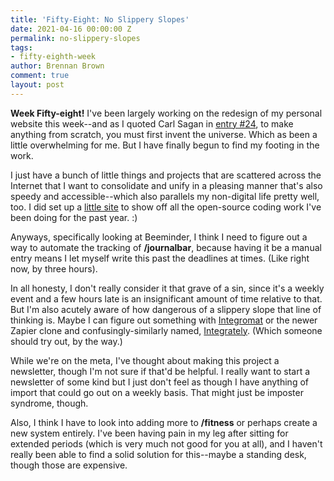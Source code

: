 ```yaml
---
title: 'Fifty-Eight: No Slippery Slopes'
date: 2021-04-16 00:00:00 Z
permalink: no-slippery-slopes
tags:
- fifty-eighth-week
author: Brennan Brown
comment: true
layout: post
---
```


**Week Fifty-eight!** I've been largely working on the redesign of my personal website this week--and as I quoted Carl Sagan in [entry #24](https://journal.kim/apple-pie), to make anything from scratch, you must first invent the universe. Which as been a little overwhelming for me. But I have finally begun to find my footing in the work.

I just have a bunch of little things and projects that are scattered across the Internet that I want to consolidate and unify in a pleasing manner that's also speedy and accessible--which also parallels my non-digital life pretty well, too. I did set up a [little site](https://brennanbrown.github.io) to show off all the open-source coding work I've been doing for the past year. :)

Anyways, specifically looking at Beeminder, I think I need to figure out a way to automate the tracking of **/journalbar**, because having it be a manual entry means I let myself write this past the deadlines at times. (Like right now, by three hours).

In all honesty, I don't really consider it that grave of a sin, since it's a weekly event and a few hours late is an insignificant amount of time relative to that. But I'm also acutely aware of how dangerous of a slippery slope that line of thinking is. Maybe I can figure out something with [Integromat](https://www.integromat.com/en) or the newer Zapier clone and confusingly-similarly named, [Integrately](https://integrately.com/store/beeminder). (Which someone should try out, by the way.)

While we're on the meta, I've thought about making this project a newsletter, though I'm not sure if that'd be helpful. I really want to start a newsletter of some kind but I just don't feel as though I have anything of import that could go out on a weekly basis. That might just be imposter syndrome, though.

Also, I think I have to look into adding more to **/fitness** or perhaps create a new system entirely. I've been having pain in my leg after sitting for extended periods (which is very much not good for you at all), and I haven't really been able to find a solid solution for this--maybe a standing desk, though those are expensive.